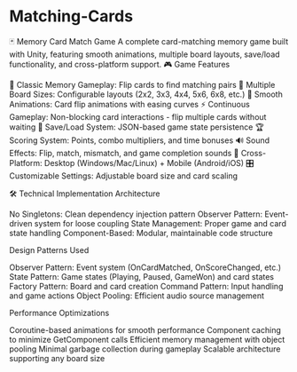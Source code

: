 # Matching-Cards
🃏 Memory Card Match Game
A complete card-matching memory game built with Unity, featuring smooth animations, multiple board layouts, save/load functionality, and cross-platform support.
🎮 Game Features

🎯 Classic Memory Gameplay: Flip cards to find matching pairs
📐 Multiple Board Sizes: Configurable layouts (2x2, 3x3, 4x4, 5x6, 6x8, etc.)
🎨 Smooth Animations: Card flip animations with easing curves
⚡ Continuous Gameplay: Non-blocking card interactions - flip multiple cards without waiting
💾 Save/Load System: JSON-based game state persistence
🏆 Scoring System: Points, combo multipliers, and time bonuses
🔊 Sound Effects: Flip, match, mismatch, and game completion sounds
📱 Cross-Platform: Desktop (Windows/Mac/Linux) + Mobile (Android/iOS)
🎛️ Customizable Settings: Adjustable board size and card scaling

🛠️ Technical Implementation
Architecture

No Singletons: Clean dependency injection pattern
Observer Pattern: Event-driven system for loose coupling
State Management: Proper game and card state handling
Component-Based: Modular, maintainable code structure

Design Patterns Used

Observer Pattern: Event system (OnCardMatched, OnScoreChanged, etc.)
State Pattern: Game states (Playing, Paused, GameWon) and card states
Factory Pattern: Board and card creation
Command Pattern: Input handling and game actions
Object Pooling: Efficient audio source management

Performance Optimizations

Coroutine-based animations for smooth performance
Component caching to minimize GetComponent calls
Efficient memory management with object pooling
Minimal garbage collection during gameplay
Scalable architecture supporting any board size
